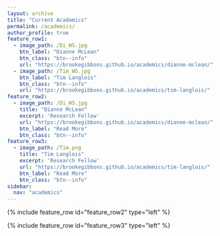 ```yaml
---
layout: archive
title: "Current Academics"
permalink: /academics/
author_profile: true
feature_row1:
  - image_path: /Di_WS.jpg
    btn_label: "Dianne McLean"
    btn_class: "btn--info"
    url: "https://brookegibbons.github.io/academics/dianne-mclean/"
  - image_path: /Tim_WS.jpg
    btn_label: "Tim Langlois"
    btn_class: "btn--info"
    url: "https://brookegibbons.github.io/academics/tim-langlois/"
feature_row2:
  - image_path: /Di_WS.jpg
    title: "Dianne McLean"
    excerpt: 'Research Fellow'
    url: "https://brookegibbons.github.io/academics/dianne-mclean/"
    btn_label: "Read More"
    btn_class: "btn--info"
feature_row3:
  - image_path: /Tim.png
    title: "Tim Langlois"
    excerpt: 'Research Fellow'
    url: "https://brookegibbons.github.io/academics/tim-langlois/"
    btn_label: "Read More"
    btn_class: "btn--info"
sidebar:
  nav: "academics"
---
```


{% include feature_row id="feature_row2" type="left" %}

{% include feature_row id="feature_row3" type="left" %}


